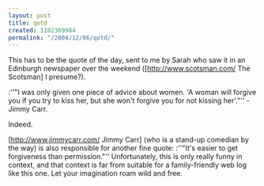 ```yaml
---
layout: post
title: qotd
created: 1102369984
permalink: "/2004/12/06/qotd/"
---
```

This has to be the quote of the day, sent to me by Sarah who saw it in an Edinburgh newspaper over the weekend ([http://www.scotsman.com/ The Scotsman] I presume?).

:''"I was only given one piece of advice about women. 'A woman will forgive you if you try to kiss her, but she won't forgive you for not kissing her'."'' - Jimmy Carr.

Indeed.
<!--break-->
[http://www.jimmycarr.com/ Jimmy Carr] (who is a stand-up comedian by the way) is also responsible for another fine quote:
:''"It's easier to get forgiveness than permission."''
Unfortunately, this is only really funny in context, and that context is far from suitable for a family-friendly web log like this one.  Let your imagination roam wild and free.
